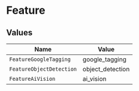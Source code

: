 # Feature


## Values

| Name                     | Value                    |
| ------------------------ | ------------------------ |
| `FeatureGoogleTagging`   | google_tagging           |
| `FeatureObjectDetection` | object_detection         |
| `FeatureAiVision`        | ai_vision                |